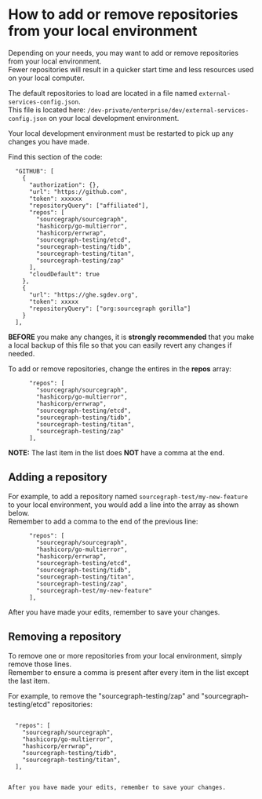 # How to add or remove repositories from your local environment

Depending on your needs, you may want to add or remove repositories from your local environment.  
Fewer repositories will result in a quicker start time and less resources used on your local computer.

The default repositories to load are located in a file named `external-services-config.json`.  
This file is located here: `/dev-private/enterprise/dev/external-services-config.json` on your local development environment.

Your local development environment must be restarted to pick up any changes you have made.

Find this section of the code: 

```
  "GITHUB": [
    {
      "authorization": {},
      "url": "https://github.com",
      "token": xxxxxx
      "repositoryQuery": ["affiliated"],
      "repos": [
        "sourcegraph/sourcegraph",
        "hashicorp/go-multierror",
        "hashicorp/errwrap",
        "sourcegraph-testing/etcd",
        "sourcegraph-testing/tidb",
        "sourcegraph-testing/titan",
        "sourcegraph-testing/zap"
      ],
      "cloudDefault": true
    },
    {
      "url": "https://ghe.sgdev.org",
      "token": xxxxx
      "repositoryQuery": ["org:sourcegraph gorilla"]
    }
  ],
```

**BEFORE** you make any changes, it is **strongly recommended** that you make a local backup of this file so that you can easily revert any changes if needed.

To add or remove repositories, change the entires in the **repos** array:

```
      "repos": [
        "sourcegraph/sourcegraph",
        "hashicorp/go-multierror",
        "hashicorp/errwrap",
        "sourcegraph-testing/etcd",
        "sourcegraph-testing/tidb",
        "sourcegraph-testing/titan",
        "sourcegraph-testing/zap"
      ],
```

**NOTE:** The last item in the list does **NOT** have a comma at the end.

## Adding a repository

For example, to add a repository named `sourcegraph-test/my-new-feature` to your local environment, you would add a line into the array as shown below.  
Remember to add a comma to the end of the previous line:

```
      "repos": [
        "sourcegraph/sourcegraph",
        "hashicorp/go-multierror",
        "hashicorp/errwrap",
        "sourcegraph-testing/etcd",
        "sourcegraph-testing/tidb",
        "sourcegraph-testing/titan",
        "sourcegraph-testing/zap",
        "sourcegraph-test/my-new-feature"
      ],
```

After you have made your edits, remember to save your changes.

## Removing a repository

To remove one or more repositories from your local environment, simply remove those lines.  
Remember to ensure a comma is present after every item in the list except the last item.

For example, to remove the "sourcegraph-testing/zap" and "sourcegraph-testing/etcd" repositories:

```
```
      "repos": [
        "sourcegraph/sourcegraph",
        "hashicorp/go-multierror",
        "hashicorp/errwrap",
        "sourcegraph-testing/tidb",
        "sourcegraph-testing/titan",
      ],
```

After you have made your edits, remember to save your changes.

